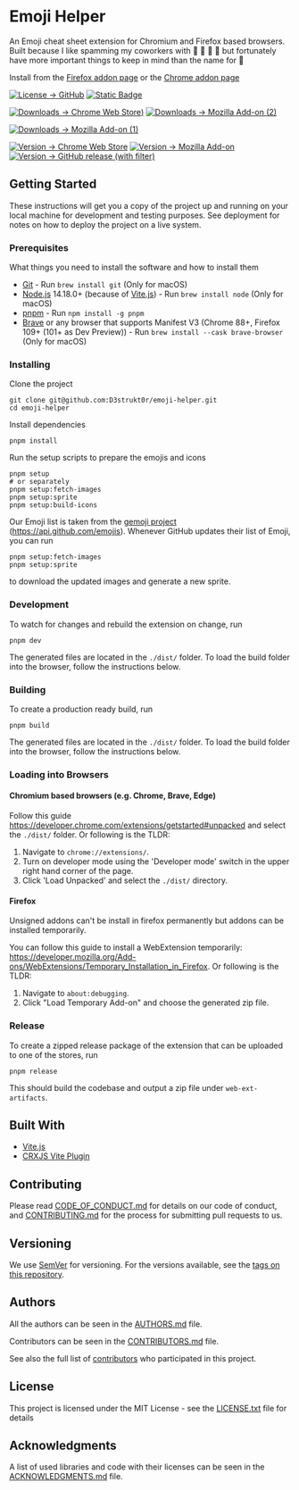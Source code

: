 # Emoji Helper

An Emoji cheat sheet extension for Chromium and Firefox based browsers. Built because I like spamming my coworkers with :mushroom: :pig: :rocket: :snail: but fortunately have more important things to keep in mind than the name for :moyai:

Install from the [Firefox addon page][firefox-add-on] or the [Chrome addon page][chrome-web-store]

[![License -> GitHub](https://img.shields.io/github/license/D3strukt0r/emoji-helper?label=License)](LICENSE.txt)
[![Static Badge](https://img.shields.io/badge/Contributor%20Covenant-2.0-4baaaa)](CODE_OF_CONDUCT.md)

[![Downloads -> Chrome Web Store](https://img.shields.io/chrome-web-store/users/jabopobgcpjmedljpbcaablpmlmfcogm?label=Chrome%20Users))][chrome-web-store]
[![Downloads -> Mozilla Add-on (2)](https://img.shields.io/amo/users/emoji-cheatsheet?label=Firefox%20Users)][firefox-add-on]

[![Downloads -> Mozilla Add-on (1)](https://img.shields.io/amo/dw/emoji-cheatsheet?label=Firefox%20Downloads)][firefox-add-on]

[![Version -> Chrome Web Store](https://img.shields.io/chrome-web-store/v/jabopobgcpjmedljpbcaablpmlmfcogm?label=Chrome%20Web%20Store%20Version)][chrome-web-store]
[![Version -> Mozilla Add-on](https://img.shields.io/amo/v/emoji-cheatsheet?label=Firefox%20Add-On%20Version)][firefox-add-on]
[![Version -> GitHub release (with filter)](https://img.shields.io/github/v/release/johannhof/emoji-helper?label=GitHub%20Release)][gh-releases]

## Getting Started

These instructions will get you a copy of the project up and running on your local machine for development and testing purposes. See deployment for notes on how to deploy the project on a live system.

### Prerequisites

What things you need to install the software and how to install them

* [Git](https://git-scm.com/) - Run `brew install git` (Only for macOS)
* [Node.js](https://nodejs.org/) 14.18.0+ (because of [Vite.js](https://vitejs.dev/)) - Run `brew install node` (Only for macOS)
* [pnpm](https://pnpm.js.org/) - Run `npm install -g pnpm`
* [Brave](https://brave.com/) or any browser that supports Manifest V3 (Chrome 88+, Firefox 109+ (101+ as Dev Preview)) - Run `brew install --cask brave-browser` (Only for macOS)

### Installing

Clone the project

```shell
git clone git@github.com:D3strukt0r/emoji-helper.git
cd emoji-helper
```

Install dependencies

```shell
pnpm install
```

Run the setup scripts to prepare the emojis and icons

```shell
pnpm setup
# or separately
pnpm setup:fetch-images
pnpm setup:sprite
pnpm setup:build-icons
```

Our Emoji list is taken from the [gemoji project](https://github.com/github/gemoji) (https://api.github.com/emojis). Whenever GitHub updates their list of Emoji, you can run

```shell
pnpm setup:fetch-images
pnpm setup:sprite
```

to download the updated images and generate a new sprite.

### Development

To watch for changes and rebuild the extension on change, run

```shell
pnpm dev
```

The generated files are located in the `./dist/` folder. To load the build folder into the browser, follow the instructions below.

### Building

To create a production ready build, run

```shell
pnpm build
```

The generated files are located in the `./dist/` folder. To load the build folder into the browser, follow the instructions below.

### Loading into Browsers

#### Chromium based browsers (e.g. Chrome, Brave, Edge)

Follow this guide https://developer.chrome.com/extensions/getstarted#unpacked and select the `./dist/` folder. Or following is the TLDR:

1. Navigate to `chrome://extensions/`.
2. Turn on developer mode using the 'Developer mode' switch in the upper right hand corner of the page.
3. Click 'Load Unpacked' and select the `./dist/` directory.

#### Firefox

Unsigned addons can't be install in firefox permanently but addons can be installed temporarily.

You can follow this guide to install a WebExtension temporarily: https://developer.mozilla.org/Add-ons/WebExtensions/Temporary_Installation_in_Firefox. Or following is the TLDR:

1. Navigate to `about:debugging`.
2. Click "Load Temporary Add-on" and choose the generated zip file.

### Release

To create a zipped release package of the extension that can be uploaded to one of the stores, run

```shell
pnpm release
```

This should build the codebase and output a zip file under `web-ext-artifacts`.

## Built With

* [Vite.js](https://vitejs.dev/)
* [CRXJS Vite Plugin](https://crxjs.dev/vite-plugin)

## Contributing

Please read [CODE_OF_CONDUCT.md](CODE_OF_CONDUCT.md) for details on our code of conduct, and [CONTRIBUTING.md](CONTRIBUTING.md) for the process for submitting pull requests to us.

## Versioning

We use [SemVer](https://semver.org/) for versioning. For the versions available, see the [tags on this repository][gh-tags].

## Authors

All the authors can be seen in the [AUTHORS.md](AUTHORS.md) file.

Contributors can be seen in the [CONTRIBUTORS.md](CONTRIBUTORS.md) file.

See also the full list of [contributors][gh-contributors] who participated in this project.

## License

This project is licensed under the MIT License - see the [LICENSE.txt](LICENSE.txt) file for details

## Acknowledgments

A list of used libraries and code with their licenses can be seen in the [ACKNOWLEDGMENTS.md](ACKNOWLEDGMENTS.md) file.

[chrome-web-store]: https://chrome.google.com/webstore/detail/whatfont/jabopobgcpjmedljpbcaablpmlmfcogm
[firefox-add-on]: https://addons.mozilla.org/en-US/firefox/addon/emoji-cheatsheet/

[gh-releases]: https://github.com/D3strukt0r/emoji-helper/releases
[gh-tags]: https://github.com/D3strukt0r/dotfiles/tags
[gh-contributors]: https://github.com/D3strukt0r/dotfiles/contributors
